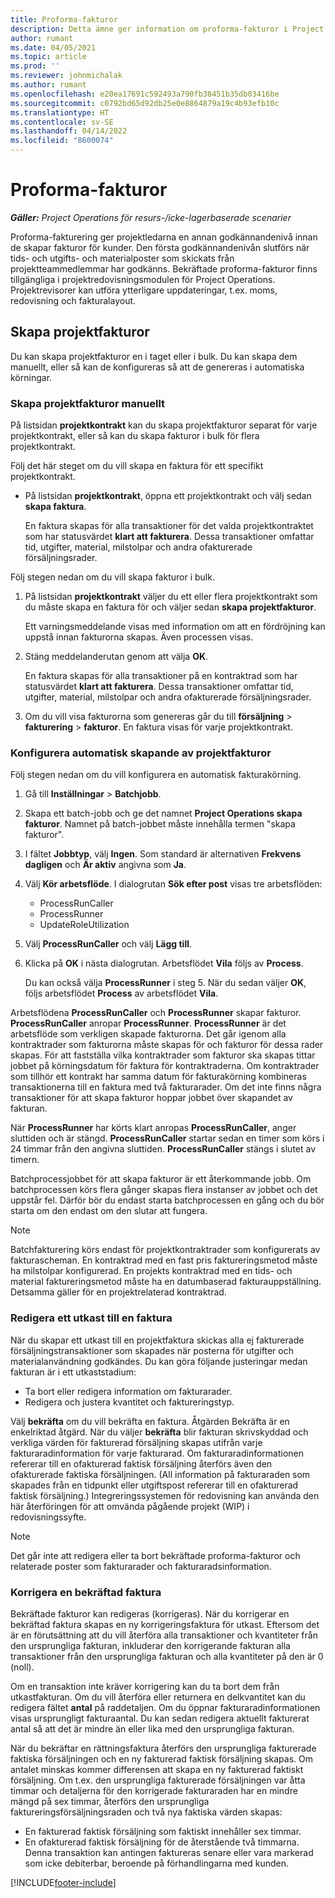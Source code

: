 ```yaml
---
title: Proforma-fakturor
description: Detta ämne ger information om proforma-fakturor i Project Operations.
author: rumant
ms.date: 04/05/2021
ms.topic: article
ms.prod: ''
ms.reviewer: johnmichalak
ms.author: rumant
ms.openlocfilehash: e20ea17691c592493a790fb38451b35db03416be
ms.sourcegitcommit: c0792bd65d92db25e0e8864879a19c4b93efb10c
ms.translationtype: HT
ms.contentlocale: sv-SE
ms.lasthandoff: 04/14/2022
ms.locfileid: "8600074"
---
```

# <a name="proforma-invoices"></a>Proforma-fakturor

_**Gäller:** Project Operations för resurs-/icke-lagerbaserade scenarier_

Proforma-fakturering ger projektledarna en annan godkännandenivå innan de skapar fakturor för kunder. Den första godkännandenivån slutförs när tids- och utgifts- och materialposter som skickats från projektteammedlemmar har godkänns. Bekräftade proforma-fakturor finns tillgängliga i projektredovisningsmodulen för Project Operations. Projektrevisorer kan utföra ytterligare uppdateringar, t.ex. moms, redovisning och fakturalayout.


## <a name="creating-project-invoices"></a>Skapa projektfakturor

Du kan skapa projektfakturor en i taget eller i bulk. Du kan skapa dem manuellt, eller så kan de konfigureras så att de genereras i automatiska körningar.

### <a name="manually-create-project-invoices"></a>Skapa projektfakturor manuellt 

På listsidan **projektkontrakt** kan du skapa projektfakturor separat för varje projektkontrakt, eller så kan du skapa fakturor i bulk för flera projektkontrakt.

Följ det här steget om du vill skapa en faktura för ett specifikt projektkontrakt.

- På listsidan **projektkontrakt**, öppna ett projektkontrakt och välj sedan **skapa faktura**.

    En faktura skapas för alla transaktioner för det valda projektkontraktet som har statusvärdet **klart att fakturera**. Dessa transaktioner omfattar tid, utgifter, material, milstolpar och andra ofakturerade försäljningsrader.

Följ stegen nedan om du vill skapa fakturor i bulk.

1. På listsidan **projektkontrakt** väljer du ett eller flera projektkontrakt som du måste skapa en faktura för och väljer sedan **skapa projektfakturor**.

    Ett varningsmeddelande visas med information om att en fördröjning kan uppstå innan fakturorna skapas. Även processen visas.

2. Stäng meddelanderutan genom att välja **OK**.

    En faktura skapas för alla transaktioner på en kontraktrad som har statusvärdet **klart att fakturera**. Dessa transaktioner omfattar tid, utgifter, material, milstolpar och andra ofakturerade försäljningsrader.

3. Om du vill visa fakturorna som genereras går du till **försäljning** \> **fakturering** \> **fakturor**. En faktura visas för varje projektkontrakt.

### <a name="set-up-automated-creation-of-project-invoices"></a>Konfigurera automatisk skapande av projektfakturor 

Följ stegen nedan om du vill konfigurera en automatisk fakturakörning.

1. Gå till **Inställningar** \> **Batchjobb**.
2. Skapa ett batch-jobb och ge det namnet **Project Operations skapa fakturor**. Namnet på batch-jobbet måste innehålla termen "skapa fakturor".
3. I fältet **Jobbtyp**, välj **Ingen**. Som standard är alternativen **Frekvens dagligen** och **Är aktiv** angivna som **Ja**.
4. Välj **Kör arbetsflöde**. I dialogrutan **Sök efter post** visas tre arbetsflöden:

    - ProcessRunCaller
    - ProcessRunner
    - UpdateRoleUtilization

5. Välj **ProcessRunCaller** och välj **Lägg till**.
6. Klicka på **OK** i nästa dialogrutan. Arbetsflödet **Vila** följs av **Process**.

    Du kan också välja **ProcessRunner** i steg 5. När du sedan väljer **OK**, följs arbetsflödet **Process** av arbetsflödet **Vila**.

Arbetsflödena **ProcessRunCaller** och **ProcessRunner** skapar fakturor. **ProcessRunCaller** anropar **ProcessRunner**. **ProcessRunner** är det arbetsflöde som verkligen skapade fakturorna. Det går igenom alla kontraktrader som fakturorna måste skapas för och fakturor för dessa rader skapas. För att fastställa vilka kontraktrader som fakturor ska skapas tittar jobbet på körningsdatum för faktura för kontraktraderna. Om kontraktrader som tillhör ett kontrakt har samma datum för fakturakörning kombineras transaktionerna till en faktura med två fakturarader. Om det inte finns några transaktioner för att skapa fakturor hoppar jobbet över skapandet av fakturan.

När **ProcessRunner** har körts klart anropas **ProcessRunCaller**, anger sluttiden och är stängd. **ProcessRunCaller** startar sedan en timer som körs i 24 timmar från den angivna sluttiden. **ProcessRunCaller** stängs i slutet av timern.

Batchprocessjobbet för att skapa fakturor är ett återkommande jobb. Om batchprocessen körs flera gånger skapas flera instanser av jobbet och det uppstår fel. Därför bör du endast starta batchprocessen en gång och du bör starta om den endast om den slutar att fungera.

> [!NOTE]
> Batchfakturering körs endast för projektkontraktrader som konfigurerats av fakturascheman. En kontraktrad med en fast pris faktureringsmetod måste ha milstolpar konfigurerad. En projekts kontraktrad med en tids- och material faktureringsmetod måste ha en datumbaserad fakturauppställning. Detsamma gäller för en projektrelaterad kontraktrad.      
 
### <a name="edit-a-draft-invoice"></a>Redigera ett utkast till en faktura

När du skapar ett utkast till en projektfaktura skickas alla ej fakturerade försäljningstransaktioner som skapades när posterna för utgifter och materialanvändning godkändes. Du kan göra följande justeringar medan fakturan är i ett utkaststadium:

- Ta bort eller redigera information om fakturarader.
- Redigera och justera kvantitet och faktureringstyp.

Välj **bekräfta** om du vill bekräfta en faktura. Åtgärden Bekräfta är en enkelriktad åtgärd. När du väljer **bekräfta** blir fakturan skrivskyddad och verkliga värden för fakturerad försäljning skapas utifrån varje fakturaradinformation för varje fakturarad. Om fakturaradinformationen refererar till en ofakturerad faktisk försäljning återförs även den ofakturerade faktiska försäljningen. (All information på fakturaraden som skapades från en tidpunkt eller utgiftspost refererar till en ofakturerad faktisk försäljning.) Integreringssystemen för redovisning kan använda den här återföringen för att omvända pågående projekt (WIP) i redovisningssyfte.

> [!NOTE]
> Det går inte att redigera eller ta bort bekräftade proforma-fakturor och relaterade poster som fakturarader och fakturaradsinformation. 

### <a name="correct-a-confirmed-invoice"></a>Korrigera en bekräftad faktura

Bekräftade fakturor kan redigeras (korrigeras). När du korrigerar en bekräftad faktura skapas en ny korrigeringsfaktura för utkast. Eftersom det är en förutsättning att du vill återföra alla transaktioner och kvantiteter från den ursprungliga fakturan, inkluderar den korrigerande fakturan alla transaktioner från den ursprungliga fakturan och alla kvantiteter på den är 0 (noll).

Om en transaktion inte kräver korrigering kan du ta bort dem från utkastfakturan. Om du vill återföra eller returnera en delkvantitet kan du redigera fältet **antal** på raddetaljen. Om du öppnar fakturaradinformationen visas ursprungligt fakturaantal. Du kan sedan redigera aktuellt fakturerat antal så att det är mindre än eller lika med den ursprungliga fakturan.

När du bekräftar en rättningsfaktura återförs den ursprungliga fakturerade faktiska försäljningen och en ny fakturerad faktisk försäljning skapas. Om antalet minskas kommer differensen att skapa en ny fakturerad faktiskt försäljning. Om t.ex. den ursprungliga fakturerade försäljningen var åtta timmar och detaljerna för den korrigerade fakturaraden har en mindre mängd på sex timmar, återförs den ursprungliga faktureringsförsäljningsraden och två nya faktiska värden skapas:

- En fakturerad faktisk försäljning som faktiskt innehåller sex timmar.
- En ofakturerad faktisk försäljning för de återstående två timmarna. Denna transaktion kan antingen faktureras senare eller vara markerad som icke debiterbar, beroende på förhandlingarna med kunden.


[!INCLUDE[footer-include](../includes/footer-banner.md)]
